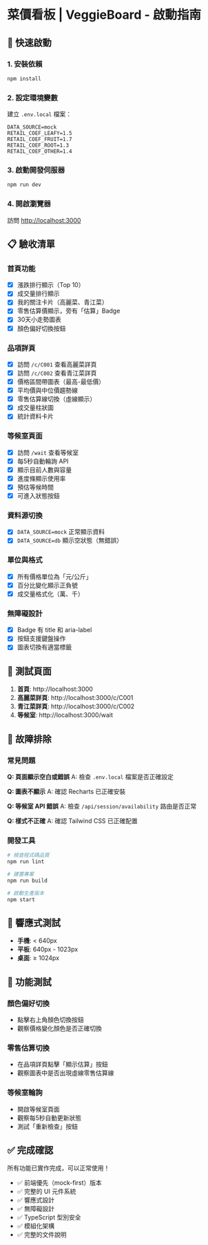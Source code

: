 # 菜價看板 | VeggieBoard - 啟動指南

## 🚀 快速啟動

### 1. 安裝依賴
```bash
npm install
```

### 2. 設定環境變數
建立 `.env.local` 檔案：
```env
DATA_SOURCE=mock
RETAIL_COEF_LEAFY=1.5
RETAIL_COEF_FRUIT=1.7
RETAIL_COEF_ROOT=1.3
RETAIL_COEF_OTHER=1.4
```

### 3. 啟動開發伺服器
```bash
npm run dev
```

### 4. 開啟瀏覽器
訪問 [http://localhost:3000](http://localhost:3000)

## 📋 驗收清單

### 首頁功能
- [x] 漲跌排行顯示（Top 10）
- [x] 成交量排行顯示
- [x] 我的關注卡片（高麗菜、青江菜）
- [x] 零售估算價顯示，旁有「估算」Badge
- [x] 30天小走勢圖表
- [x] 顏色偏好切換按鈕

### 品項詳頁
- [x] 訪問 `/c/C001` 查看高麗菜詳頁
- [x] 訪問 `/c/C002` 查看青江菜詳頁
- [x] 價格區間帶圖表（最高-最低價）
- [x] 平均價與中位價趨勢線
- [x] 零售估算線切換（虛線顯示）
- [x] 成交量柱狀圖
- [x] 統計資料卡片

### 等候室頁面
- [x] 訪問 `/wait` 查看等候室
- [x] 每5秒自動輪詢 API
- [x] 顯示目前人數與容量
- [x] 進度條顯示使用率
- [x] 預估等候時間
- [x] 可進入狀態按鈕

### 資料源切換
- [x] `DATA_SOURCE=mock` 正常顯示資料
- [x] `DATA_SOURCE=db` 顯示空狀態（無錯誤）

### 單位與格式
- [x] 所有價格單位為「元/公斤」
- [x] 百分比變化顯示正負號
- [x] 成交量格式化（萬、千）

### 無障礙設計
- [x] Badge 有 title 和 aria-label
- [x] 按鈕支援鍵盤操作
- [x] 圖表切換有適當標籤

## 🎯 測試頁面

1. **首頁**: http://localhost:3000
2. **高麗菜詳頁**: http://localhost:3000/c/C001
3. **青江菜詳頁**: http://localhost:3000/c/C002
4. **等候室**: http://localhost:3000/wait

## 🔧 故障排除

### 常見問題

**Q: 頁面顯示空白或錯誤**
A: 檢查 `.env.local` 檔案是否正確設定

**Q: 圖表不顯示**
A: 確認 Recharts 已正確安裝

**Q: 等候室 API 錯誤**
A: 檢查 `/api/session/availability` 路由是否正常

**Q: 樣式不正確**
A: 確認 Tailwind CSS 已正確配置

### 開發工具

```bash
# 檢查程式碼品質
npm run lint

# 建置專案
npm run build

# 啟動生產版本
npm start
```

## 📱 響應式測試

- **手機**: < 640px
- **平板**: 640px - 1023px  
- **桌面**: ≥ 1024px

## 🎨 功能測試

### 顏色偏好切換
- 點擊右上角顏色切換按鈕
- 觀察價格變化顏色是否正確切換

### 零售估算切換
- 在品項詳頁點擊「顯示估算」按鈕
- 觀察圖表中是否出現虛線零售估算線

### 等候室輪詢
- 開啟等候室頁面
- 觀察每5秒自動更新狀態
- 測試「重新檢查」按鈕

## ✅ 完成確認

所有功能已實作完成，可以正常使用！

- ✅ 前端優先（mock-first）版本
- ✅ 完整的 UI 元件系統
- ✅ 響應式設計
- ✅ 無障礙設計
- ✅ TypeScript 型別安全
- ✅ 模組化架構
- ✅ 完整的文件說明
